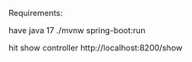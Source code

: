 Requirements:

  have java 17 
  ./mvnw spring-boot:run

 hit show controller   http://localhost:8200/show
  